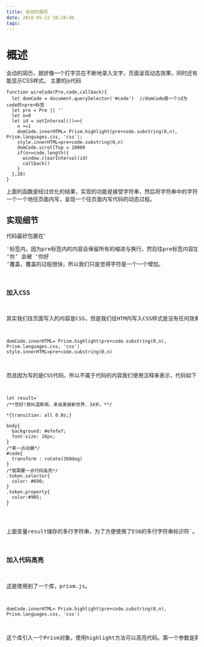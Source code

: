 ```yaml
---
title: 会动的简历
date: 2018-05-22 10:28:46
tags:
---
```

# 概述
会动的简历，就好像一个打字员在不断地录入文字，页面呈现动态效果，同时还有能显示CSS样式。
主要的js代码
```
function wireCode(Pre,code,callback){
  let domCode = document.querySelector('#code')  //domCode是一个id为code的<pre>标签
  let pre = Pre || ''
  let n=0
  let id = setInterval(()=>{
    n +=1
    domCode.innerHTML= Prism.highlight(pre+code.substring(0,n), Prism.languages.css, 'css');
    style.innerHTML=pre+code.substring(0,n)
    domCode.scrollTop = 10000
    if(n>=code.length){
      window.clearInterval(id)
      callback()
    }
  },20)
}
```
上面的函数是经过优化的结果，实现的功能是接受字符串，然后将字符串中的字符一个一个地往页面内写，呈现一个往页面内写代码的动态过程。
## 实现细节
代码最好包裹在'<pre>'标签内，因为pre标签内的内容会保留所有的缩进与换行。然后往pre标签内容加入到HTML,用到了innerHTML这个API。实现将字符一个一个网页写的效果是使用了setInterval定时器,时间为间隔20毫秒往页面写入一个字符,这里用到了字符串的一个方法str.substring()个方法，这个方法可以接受两个参数，一般是数字，如str.substring(0,3)返0到3不包括3之间的字符。简单描述一下这个过程，假如我们输入的字符串是‘你好123’，第一个20毫秒substring(0,1)返回的内容是‘你’，我们往页面写如了字符‘你’，当时间到达第二个20毫秒，substring(0,2)返回字符串‘你好’，这个页面内的 ‘你’ 会被 ‘你好 ’覆盖，覆盖的过程很快，所以我们只是觉得字符是一个一个增加。
### 加入CSS
其实我们往页面写入的内容是CSS，但是我们往HTM内写入CSS样式是没有任何效果的，这里的一个解决办法是在页面header标签内创建一个style标签，然后在页面内写的蓉蓉，同步地往这个style标签写入。上面writeCode函数的代码其中两句实现了这个需求。
```
domCode.innerHTML= Prism.highlight(pre+code.substring(0,n), Prism.languages.css, 'css')
style.innerHTML=pre+code.substring(0,n)
```
而且因为写的是CSS代码，所以不属于代码的内容我们使用注释来表示，代码如下

```
let result=`
/**您好!我叫温斯顿，来自美丽新世界，34岁。**/

*{transition: all 0.8s;}

body{
  background: #efefef;
  font-size: 16px;
}
/*来一点动画*/
#code{
  transform : rotate(360deg)
}
/*我需要一点代码高亮*/
.token.selector{
  color: #690;
}
.token.property{
  color:#905;
}
`
```
上面变量result储存的多行字符串，为了方便使用了ES6的多行字符串标识符`。
### 加入代码高亮
这是使用到了一个库，prism.js。
```
domCode.innerHTML= Prism.highlight(pre+code.substring(0,n), Prism.languages.css, 'css')
```
这个库引入一个Prism对象，使用highlight方法可以高亮代码。第一个参数是需要高亮的代码段，第二个参数是选择的语言。具体细节看文档。
